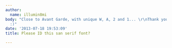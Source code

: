 ```yaml
---
author:
  name: illumin8mi
body: "Close to Avant Garde, with unique W, A, 2 and 1... \r\nThank you in advance!
  :)"
date: '2013-07-18 19:53:09'
title: Please ID this san serif font?

---
```

